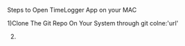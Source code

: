 Steps to Open TimeLogger App on your MAC

1)Clone The Git Repo On Your System through git colne:'url'

2)
